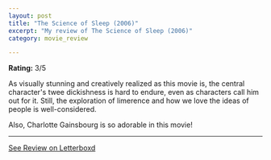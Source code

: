 ```yaml
---
layout: post
title: "The Science of Sleep (2006)"
excerpt: "My review of The Science of Sleep (2006)"
category: movie_review

---
```


**Rating:** 3/5

As visually stunning and creatively realized as this movie is, the central character's twee dickishness is hard to endure, even as characters call him out for it. Still, the exploration of limerence and how we love the ideas of people is well-considered.

Also, Charlotte Gainsbourg is so adorable in this movie!

<hr>

[See Review on Letterboxd](https://boxd.it/8gTYD1)
